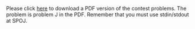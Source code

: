 <p>Please click <a href="http://www.spoj.com/content/john_jones:hangzhou2008.pdf">here</a> to download a PDF version of the contest problems. The problem is problem J in the PDF. Remember that you must use stdin/stdout at SPOJ.</p>